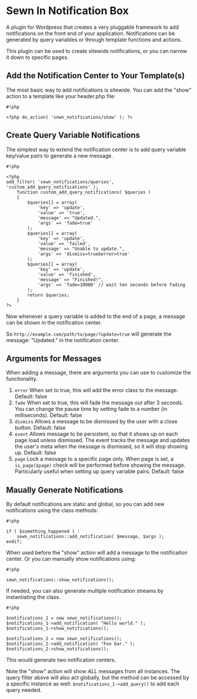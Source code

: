 # Sewn In Notification Box

A plugin for Wordpress that creates a very pluggable framework to add notifications on the front end of your application. Notifications can be generated by query variables or through template functions and actions.

This plugin can be used to create sitewide notifications, or you can narrow it down to specific pages.

## Add the Notification Center to Your Template(s)

The most basic way to add notifications is sitewide. You can add the "show" action to a template like your header.php file:

```
#!php

<?php do_action( 'sewn_notifications/show' ); ?>
```

## Create Query Variable Notifications

The simplest way to extend the notification center is to add query variable key/value pairs to generate a new message.

```
#!php

<?php
add_filter( 'sewn_notifications/queries', 'custom_add_query_notifications' );
	function custom_add_query_notifications( $queries )
	{
		$queries[] = array(
			'key' => 'update',
			'value' => 'true',
			'message' => "Updated.",
			'args' => 'fade=true'
		);
		$queries[] = array(
			'key' => 'update',
			'value' => 'failed',
			'message' => "Unable to update.",
			'args' => 'dismiss=true&error=true'
		);
		$queries[] = array(
			'key' => 'update',
			'value' => 'finished',
			'message' => "Finished!",
			'args' => 'fade=10000' // wait ten seconds before fading
		);
		return $queries;
	}
?>
```

Now whenever a query variable is added to the end of a page, a message can be shown in the notification center.

So `http://example.com/path/to/page/?update=true` will generate the message: "Updated." in the notification center.

## Arguments for Messages

When adding a message, there are arguments you can use to customize the functionality.

1. `error` When set to true, this will add the error class to the message. Default: false
1. `fade` When set to true, this will fade the message out after 3 seconds. You can change the pause time by setting fade to a number (in milliseconds). Default: false
1. `dismiss` Allows a message to be dismissed by the user with a close button. Default: false
1. `event` Allows message to be persistent, so that it shows up on each page load unless dismissed. The event tracks the message and updates the user's meta when the message is dismissed, so it will stop showing up. Default: false
1. `page` Lock a message to a specific page only. When page is set, a `is_page($page)` check will be performed before showing the message. Particularly useful when setting up query variable pairs. Default: false

## Maually Generate Notifications

By default notifications are static and global, so you can add new notifications using the class methods:

```
#!php

if ( $something_happened ) :
	sewn_notifications::add_notification( $message, $args );
endif;
```

When used before the "show" action will add a message to the notificaiton center. Or you can manually show notifications using:

```
#!php

sewn_notifications::show_notifications();
```

If needed, you can also generate multiple notification streams by instantiating the class.

```
#!php

$notifications_1 = new sewn_notifications();
$notifications_1->add_notification( "Hello world." );
$notifications_1->show_notifications();

$notifications_2 = new sewn_notifications();
$notifications_2->add_notification( "Foo bar." );
$notifications_2->show_notifications();
```

This would generate two notification centers.

Note the "show" action will show *ALL* messages from all instances. The query filter above will also act globally, but the method can be accessed by a specific instance as well: `$notifications_1->add_query()` to add each query needed.